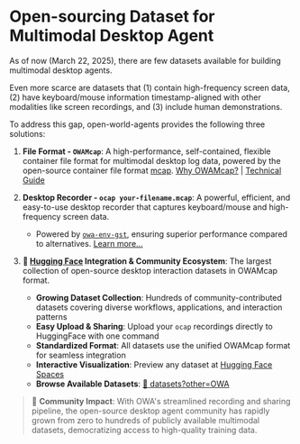 # Open-sourcing Dataset for Multimodal Desktop Agent

As of now (March 22, 2025), there are few datasets available for building multimodal desktop agents.

Even more scarce are datasets that (1) contain high-frequency screen data, (2) have keyboard/mouse information timestamp-aligned with other modalities like screen recordings, and (3) include human demonstrations.

To address this gap, open-world-agents provides the following three solutions:

1. **File Format - `OWAMcap`**: A high-performance, self-contained, flexible container file format for multimodal desktop log data, powered by the open-source container file format [mcap](https://mcap.dev/). [Why OWAMcap?](why_owamcap.md) | [Technical Guide](owamcap_format_guide.md)

2. **Desktop Recorder - `ocap your-filename.mcap`**: A powerful, efficient, and easy-to-use desktop recorder that captures keyboard/mouse and high-frequency screen data.
    - Powered by [`owa-env-gst`](../env/plugins/gst.md), ensuring superior performance compared to alternatives. [Learn more...](ocap.md)

3. **🤗 [Hugging Face](https://huggingface.co/) Integration & Community Ecosystem**: The largest collection of open-source desktop interaction datasets in OWAMcap format.
    - **Growing Dataset Collection**: Hundreds of community-contributed datasets covering diverse workflows, applications, and interaction patterns
    - **Easy Upload & Sharing**: Upload your `ocap` recordings directly to HuggingFace with one command
    - **Standardized Format**: All datasets use the unified OWAMcap format for seamless integration
    - **Interactive Visualization**: Preview any dataset at [Hugging Face Spaces](https://huggingface.co/spaces/open-world-agents/visualize_dataset)
    - **Browse Available Datasets**: [🤗 datasets?other=OWA](https://huggingface.co/datasets?other=OWA)

> 🚀 **Community Impact**: With OWA's streamlined recording and sharing pipeline, the open-source desktop agent community has rapidly grown from zero to hundreds of publicly available multimodal datasets, democratizing access to high-quality training data.